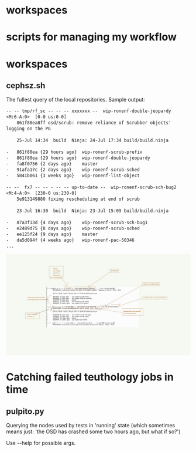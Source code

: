 # workspaces
scripts for managing my workflow
================================

workspaces
==========

cephsz.sh
---------
The fullest query of the local repositories.
Sample output:

```
-- -- tmp/rf_sc -- -- -- xxxxxxx --  wip-ronenf-double-jeopardy      <M:6-A:0>  [0-0 us:0-0]               
	861f80ea8ff osd/scrub: remove reliance of Scrubber objects' logging on the PG

	25-Jul 14:34  build  Ninja: 24-Jul 17:34 build/build.ninja

-	861f80ea {29 hours ago}  wip-ronenf-scrub-prefix
-	861f80ea {29 hours ago}  wip-ronenf-double-jeopardy
-	fa8f0756 {2 days ago}    master
-	91afa17c {2 days ago}    wip-ronenf-scrub-sched
-	5841b061 {3 weeks ago}   wip-ronenf-list-object

-- --  fx7 -- -- - -- -- up-to-date --  wip-ronenf-scrub-sch-bug2      <M:4-A:0>  [230-0 us:230-0]              
	5e913149880 fixing rescheduling at end of scrub

	23-Jul 16:30  build  Ninja: 23-Jul 15:09 build/build.ninja

-	87a3f13d {4 days ago}    wip-ronenf-scrub-sch-bug1
-	e2489d75 {8 days ago}    wip-ronenf-scrub-sched
-	ee125f24 {9 days ago}    master
-	da5d094f {4 weeks ago}   wip-ronenf-pac-50346
...
```

![Alt text](aux/cephsz-annotated-1.jpg?raw=true "V0.1")


Catching failed teuthology jobs in time
=======================================

pulpito.py
----------

Querying the nodes used by tests in 'running' state (which sometimes means just:
'the OSD has crashed some two hours ago, but what if so?')

Use --help for possible args.


